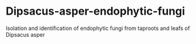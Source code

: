 # Dipsacus-asper-endophytic-fungi
Isolation and identification of endophytic fungi from taproots and leafs of Dipsacus asper
